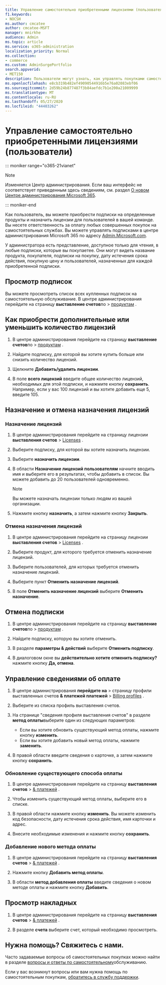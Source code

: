 ```yaml
---
title: Управление самостоятельно приобретенными лицензиями (пользователи)
f1.keywords:
- NOCSH
ms.author: cmcatee
author: cmcatee-MSFT
manager: mnirkhe
audience: Admin
ms.topic: article
ms.service: o365-administration
localization_priority: Normal
ms.collection:
- commerce
ms.custom: AdminSurgePortfolio
search.appverid:
- MET150
description: Пользователи могут узнать, как управлять покупками самостоятельной службы.
ms.openlocfilehash: e8cb319b482ef49090544916b5e76a02083ebf06
ms.sourcegitcommit: 2d59b24b877487f3b84aefdc7b1e200a21009999
ms.translationtype: MT
ms.contentlocale: ru-RU
ms.lasthandoff: 05/27/2020
ms.locfileid: "44403262"
---
```

# <a name="manage-self-service-purchases-users"></a>Управление самостоятельно приобретенными лицензиями (пользователи)

::: moniker range="o365-21vianet"

> [!NOTE]
> Изменяется Центр администрирования. Если ваш интерфейс не соответствует приведенным здесь сведениям, см. раздел [О новом Центре администрирования Microsoft 365](https://docs.microsoft.com/microsoft-365/admin/microsoft-365-admin-center-preview?view=o365-21vianet).

::: moniker-end

Как пользователь, вы можете приобрести подписки на определенные продукты и назначить лицензии для пользователей в вашей команде. Вы несете ответственность за оплату любых совершенных покупок на самостоятельных службах. Вы можете управлять подписками в центре администрирования Microsoft 365 по адресу <a href="https://go.microsoft.com/fwlink/p/?linkid=2024339" target="_blank">Admin.Microsoft.com</a>.


У администратора есть представление, доступное только для чтения, в любые подписки, которые вы покупаетее. Они могут видеть название продукта, покупателя, подписки на покупку, дату истечения срока действия, покупную цену и пользователей, назначенных для каждой приобретенной подписки.

## <a name="view-your-subscriptions"></a>Просмотр подписок

Вы можете просмотреть список всех купленных подписок на самостоятельную обслуживание. В центре администрирования перейдите на страницу **выставление счетов**по  >  <a href="https://go.microsoft.com/fwlink/p/?linkid=842054" target="_blank">продуктам</a> .

## <a name="how-to-buy-more-or-reduce-licenses"></a>Как приобрести дополнительные или уменьшить количество лицензий

1. В центре администрирования перейдите на страницу **выставление счетов**по  >  <a href="https://go.microsoft.com/fwlink/p/?linkid=842054" target="_blank">продуктам</a> .

2. Найдите подписку, для которой вы хотите купить больше или снизить количество лицензий.

3. Щелкните **Добавить/удалить лицензии**.

4. В поле **всего лицензий** введите общее количество лицензий, необходимых для этой подписки, и нажмите кнопку **сохранить**.
Например, если у вас 100 лицензий и вы хотите добавить еще 5, введите 105.

## <a name="assign-or-unassign-licenses"></a>Назначение и отмена назначения лицензий

### <a name="to-assign-licenses"></a>Назначение лицензий

1. В центре администрирования перейдите на страницу лицензии **выставления счетов**  >  <a href="https://go.microsoft.com/fwlink/p/?linkid=842264" target="_blank">Licenses</a> .

2. Выберите подписку, для которой вы хотите назначить лицензии.

3. Выберите **назначить лицензии**.

4. В области **Назначение лицензий пользователям** начните вводить имя и выберите его в результатах, чтобы добавить в список. Вы можете добавить до 20 пользователей одновременно.

    > [!NOTE]
    > Вы можете назначать лицензии только людям из вашей организации.

5. Нажмите кнопку **назначить**, а затем нажмите кнопку **Закрыть**.

### <a name="to-unassign-licenses"></a>Отмена назначения лицензий

1. В центре администрирования перейдите на страницу лицензии **выставления счетов**  >  <a href="https://go.microsoft.com/fwlink/p/?linkid=842264" target="_blank">Licenses</a> .

2. Выберите продукт, для которого требуется отменить назначение лицензий.

3. Выберите пользователей, для которых требуется отменить назначение лицензий.

4. Выберите пункт **Отменить назначение лицензий**.

5. В поле **Отменить назначение лицензий** выберите **Отменить назначение**.

## <a name="cancel-a-subscription"></a>Отмена подписки

1. В центре администрирования перейдите на страницу **выставление счетов**по  >  <a href="https://go.microsoft.com/fwlink/p/?linkid=842054" target="_blank">продуктам</a> .

2. Найдите подписку, которую вы хотите отменить.

3. В разделе **параметры & действий** выберите **Отменить подписку**.

4. В диалоговом окне вы **действительно хотите отменить подписку?** нажмите кнопку **Да, отмена**.

## <a name="manage-your-payment-details"></a>Управление сведениями об оплате

1. В центре администрирования **перейдите на**  >  страницу профили выставленных счетов **& платежей платежей**  >  <a href="https://go.microsoft.com/fwlink/p/?linkid=2103629" target="_blank">Billing profiles</a> .

2. Выберите из списка профиль выставления счетов.

3. На странице "сведения профиля выставления счетов" в разделе **метод оплаты**выберите один из следующих параметров:

    - Если вы хотите обновить существующий метод оплаты, нажмите кнопку **изменить**.
    - Если вы хотите добавить новый метод оплаты, нажмите **заменить**.

4. В правой области введите сведения о карточке, а затем нажмите кнопку **сохранить**.

### <a name="update-an-existing-payment-method"></a>Обновление существующего способа оплаты

1. В центре администрирования перейдите на страницу **выставления счетов**  >  <a href="https://go.microsoft.com/fwlink/p/?linkid=848039" target="_blank">& платежей</a> .

2. Чтобы изменить существующий метод оплаты, выберите его в списке.

3. В правой области нажмите кнопку **изменить**. Вы можете изменить код безопасности, дату истечения срока действия, имя карточки и адрес.

4. Внесите необходимые изменения и нажмите кнопку **сохранить**.

### <a name="add-a-new-payment-method"></a>Добавление нового метода оплаты

1. В центре администрирования перейдите на страницу **выставления счетов**  >  <a href="https://go.microsoft.com/fwlink/p/?linkid=848039" target="_blank">& платежей</a> .

2. Нажмите кнопку **Добавить метод оплаты**.

3. В области **метод добавления оплаты** введите сведения о новом методе оплаты и нажмите кнопку **Добавить**.

## <a name="view-your-invoices"></a>Просмотр накладных

1. В центре администрирования перейдите на страницу **выставления счетов**  >  <a href="https://go.microsoft.com/fwlink/p/?linkid=848039" target="_blank">& платежей</a> .

2. В разделе **счета** выберите счет, который необходимо просмотреть.

## <a name="need-help-contact-us"></a>Нужна помощь? Свяжитесь с нами.

Часто задаваемые вопросы об самостоятельных покупках можно найти в разделе [вопросы и ответы по самостоятельному](self-service-purchase-faq.md)обслуживанию.

Если у вас возникнут вопросы или вам нужна помощь по самостоятельным покупкам, [обратитесь в службу поддержки](https://docs.microsoft.com/office365/admin/contact-support-for-business-products).
